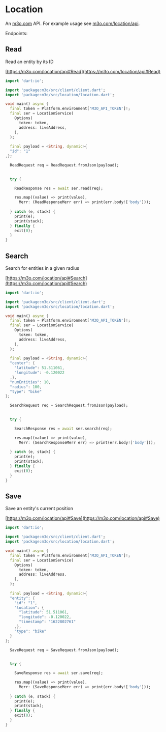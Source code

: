 # Location

An [m3o.com](https://m3o.com) API. For example usage see [m3o.com/location/api](https://m3o.com/location/api).

Endpoints:

## Read

Read an entity by its ID


[https://m3o.com/location/api#Read](https://m3o.com/location/api#Read)

```dart
import 'dart:io';

import 'package:m3o/src/client/client.dart';
import 'package:m3o/src/location/location.dart';

void main() async {
  final token = Platform.environment['M3O_API_TOKEN']!;
  final ser = LocationService(
    Options(
      token: token,
      address: liveAddress,
    ),
  );
 
  final payload = <String, dynamic>{
  "id": "1"
,};

  ReadRequest req = ReadRequest.fromJson(payload);

  
  try {

	ReadResponse res = await ser.read(req);

    res.map((value) => print(value),
	  Merr: (ReadResponseMerr err) => print(err.body!['body']));	
  
  } catch (e, stack) {
    print(e);
	print(stack);
  } finally {
    exit(0);
  }
}
```
## Search

Search for entities in a given radius


[https://m3o.com/location/api#Search](https://m3o.com/location/api#Search)

```dart
import 'dart:io';

import 'package:m3o/src/client/client.dart';
import 'package:m3o/src/location/location.dart';

void main() async {
  final token = Platform.environment['M3O_API_TOKEN']!;
  final ser = LocationService(
    Options(
      token: token,
      address: liveAddress,
    ),
  );
 
  final payload = <String, dynamic>{
  "center": {
    "latitude": 51.511061,
    "longitude": -0.120022
  ,},
  "numEntities": 10,
  "radius": 100,
  "type": "bike"
};

  SearchRequest req = SearchRequest.fromJson(payload);

  
  try {

	SearchResponse res = await ser.search(req);

    res.map((value) => print(value),
	  Merr: (SearchResponseMerr err) => print(err.body!['body']));	
  
  } catch (e, stack) {
    print(e);
	print(stack);
  } finally {
    exit(0);
  }
}
```
## Save

Save an entity's current position


[https://m3o.com/location/api#Save](https://m3o.com/location/api#Save)

```dart
import 'dart:io';

import 'package:m3o/src/client/client.dart';
import 'package:m3o/src/location/location.dart';

void main() async {
  final token = Platform.environment['M3O_API_TOKEN']!;
  final ser = LocationService(
    Options(
      token: token,
      address: liveAddress,
    ),
  );
 
  final payload = <String, dynamic>{
  "entity": {
    "id": "1",
    "location": {
      "latitude": 51.511061,
      "longitude": -0.120022,
      "timestamp": "1622802761"
    ,},
    "type": "bike"
  }
};

  SaveRequest req = SaveRequest.fromJson(payload);

  
  try {

	SaveResponse res = await ser.save(req);

    res.map((value) => print(value),
	  Merr: (SaveResponseMerr err) => print(err.body!['body']));	
  
  } catch (e, stack) {
    print(e);
	print(stack);
  } finally {
    exit(0);
  }
}
```
